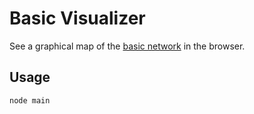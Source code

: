 # Basic Visualizer
See a graphical map of the [basic network](https://github.com/lolotrgeek/Basic) in the browser. 

## Usage
```
node main
```
